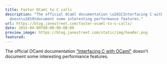 ```yaml
---
title: Faster OCaml to C calls
description: "The official OCaml documentation \u201CInterfacing C withOCaml\u201D
  doesn\u2019tdocument some interesting performance features."
url: https://blog.janestreet.com/faster-ocaml-to-c-calls/
date: 2015-04-09T00:00:00-00:00
preview_image: https://blog.janestreet.com/static/img/header.png
featured:
---
```


<p>The official OCaml documentation <a href="http://caml.inria.fr/pub/docs/manual-ocaml-4.01/intfc.html">&ldquo;Interfacing C with
OCaml&rdquo;</a> doesn&rsquo;t
document some interesting performance features.</p>



